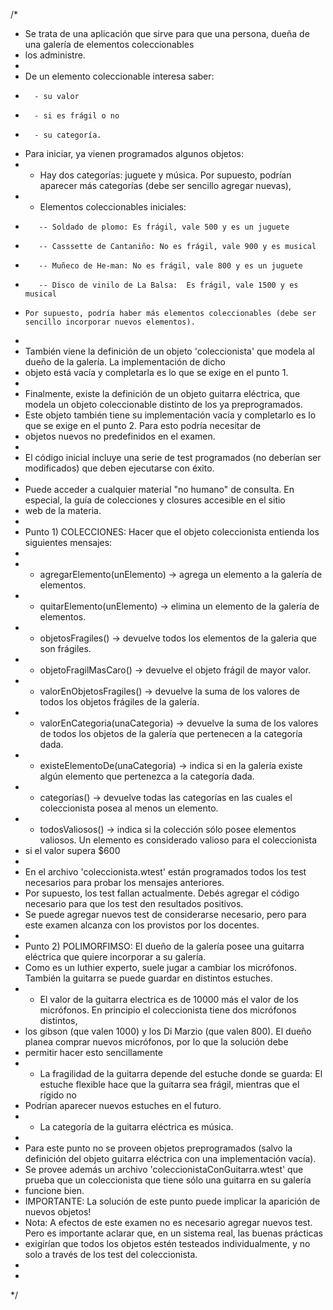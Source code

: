 /*
 *   Se trata de una aplicación que sirve para que una persona, dueña de una galería de elementos coleccionables
 *   los administre. 
 * 
 *   De un elemento coleccionable interesa saber:
 * 		 - su valor 
 * 		 - si es frágil o no 
 * 		 - su categoría.
 *   Para iniciar, ya vienen programados algunos objetos: 
 *    - Hay dos categorías: juguete y música. Por supuesto, podrían aparecer más categorías (debe ser sencillo agregar nuevas), 
 *    - Elementos coleccionables iniciales:
 *        -- Soldado de plomo: Es frágil, vale 500 y es un juguete
 *        -- Casssette de Cantaniño: No es frágil, vale 900 y es musical
 *        -- Muñeco de He-man: No es frágil, vale 800 y es un juguete
 *        -- Disco de vinilo de La Balsa:  Es frágil, vale 1500 y es musical
 *     Por supuesto, podría haber más elementos coleccionables (debe ser sencillo incorporar nuevos elementos).
 *     
 * 	 También viene la definición de un objeto 'coleccionista' que modela al dueño de la galería. La implementación de dicho
 *   objeto está vacía y completarla es lo que se exige en el punto 1.
 * 
 * 	 Finalmente, existe la definición de un objeto guitarra eléctrica, que modela un objeto coleccionable distinto de los ya preprogramados.
 *   Este objeto también tiene su implementación vacía y completarlo es lo que se exige en el punto 2. Para esto podría necesitar de 
 *   objetos nuevos no predefinidos en el examen.
 * 
 * 	 El código inicial incluye una serie de test programados (no deberían ser modificados) que deben ejecutarse con éxito. 
 * 
 *   Puede acceder a cualquier material "no humano" de consulta. En especial, la guía de colecciones y closures accesible en el sitio
 *   web de la materia.
 * 
 * Punto 1) COLECCIONES: Hacer que el objeto coleccionista entienda los siguientes mensajes:
 * 
 * - agregarElemento(unElemento) -> agrega un elemento a la galería de elementos.
 * - quitarElemento(unElemento) -> elimina un elemento de la galería de elementos.
 * - objetosFragiles() -> devuelve todos los elementos de la galeria que son frágiles.
 * - objetoFragilMasCaro() -> devuelve el objeto frágil de mayor valor.
 * - valorEnObjetosFragiles() -> devuelve la suma de los valores de todos los objetos frágiles de la galería.
 * - valorEnCategoria(unaCategoria) -> devuelve la suma de los valores de todos los objetos de la galería que pertenecen a la categoría dada.
 * - existeElementoDe(unaCategoria) -> indica si en la galería existe algún elemento que pertenezca a la categoría dada.
 * - categorías() -> devuelve todas las categorías en las cuales el coleccionista posea al menos un elemento.
 * - todosValiosos() -> indica si la colección sólo posee elementos valiosos. Un elemento es considerado valioso para el coleccionista 
 *    si el valor supera $600
 * 
 * En el archivo 'coleccionista.wtest' están programados todos los test necesarios para probar los mensajes anteriores. 
 * Por supuesto, los test fallan actualmente. Debés agregar el código necesario para que los test den resultados positivos.
 * Se puede agregar nuevos test de considerarse necesario, pero para este examen alcanza con los provistos por los docentes.
 * 
 * Punto 2) POLIMORFIMSO: El dueño de la galería posee una guitarra eléctrica que quiere incorporar a su galería.
 * Como es un luthier experto, suele jugar a cambiar los micrófonos. También la guitarra se puede guardar en distintos estuches. 
 * - El valor de la guitarra electrica es de 10000 más el valor de los micrófonos. En principio el coleccionista tiene dos micrófonos distintos, 
 *   los gibson (que valen 1000) y los Di Marzio (que valen 800). El dueño planea comprar nuevos micrófonos, por lo que la solución debe 
 *   permitir hacer esto sencillamente
 * - La fragilidad de la guitarra depende del estuche donde se guarda: El estuche flexible hace que la guitarra sea frágil, mientras que el rígido no
 *   Podrían aparecer nuevos estuches en el futuro.
 * - La categoría de la guitarra eléctrica es música.
 * 
 * Para este punto no se proveen objetos preprogramados (salvo la definición del objeto guitarra eléctrica con una implementación vacía). 
 * Se provee además un archivo 'coleccionistaConGuitarra.wtest' que prueba que un coleccionista que tiene sólo una guitarra en su galería 
 * funcione bien. 
 * IMPORTANTE: La solución de este punto puede implicar la aparición de nuevos objetos! 
 * Nota: A efectos de este examen no es necesario agregar nuevos test. Pero es importante aclarar que, en un sistema real, las buenas prácticas
 * exigirían que todos los objetos estén testeados individualmente, y no solo a través de los test del coleccionista. 
 * 
 * 
*/

